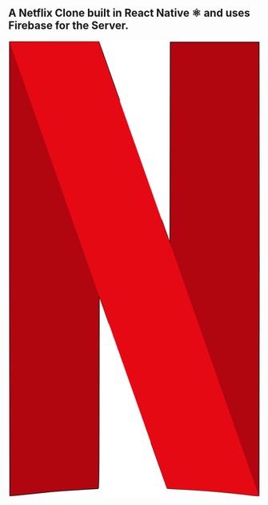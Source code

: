 ## A Netflix Clone built in React Native ⚛ and uses Firebase for the Server. 

<img src="/app/assets/logo.png" align="center">
